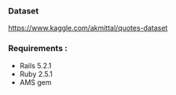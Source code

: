 ### Dataset
https://www.kaggle.com/akmittal/quotes-dataset


### Requirements :
- Rails 5.2.1
- Ruby 2.5.1
- AMS gem
